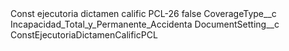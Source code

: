 <?xml version="1.0" encoding="UTF-8"?>
<CustomMetadata xmlns="http://soap.sforce.com/2006/04/metadata" xmlns:xsi="http://www.w3.org/2001/XMLSchema-instance" xmlns:xsd="http://www.w3.org/2001/XMLSchema">
    <label>Const ejecutoria dictamen calific PCL-26</label>
    <protected>false</protected>
    <values>
        <field>CoverageType__c</field>
        <value xsi:type="xsd:string">Incapacidad_Total_y_Permanente_Accidenta</value>
    </values>
    <values>
        <field>DocumentSetting__c</field>
        <value xsi:type="xsd:string">ConstEjecutoriaDictamenCalificPCL</value>
    </values>
</CustomMetadata>
